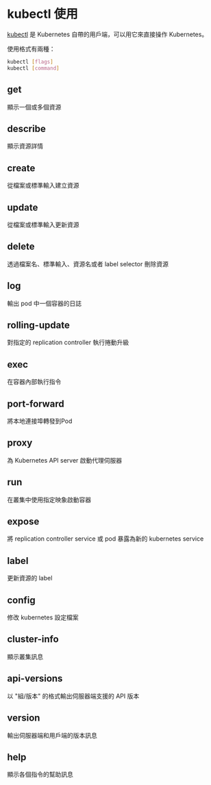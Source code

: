 # kubectl 使用

[kubectl](https://github.com/kubernetes/kubernetes) 是 Kubernetes 自帶的用戶端，可以用它來直接操作 Kubernetes。

使用格式有兩種：
```bash
kubectl [flags]
kubectl [command]
```

## get

顯示一個或多個資源

## describe

顯示資源詳情

## create

從檔案或標準輸入建立資源

## update

從檔案或標準輸入更新資源

## delete

透過檔案名、標準輸入、資源名或者 label selector 刪除資源

## log

輸出 pod 中一個容器的日誌

## rolling-update

對指定的 replication controller 執行捲動升級

## exec

在容器內部執行指令

## port-forward

將本地連接埠轉發到Pod

## proxy

為 Kubernetes API server 啟動代理伺服器

## run

在叢集中使用指定映象啟動容器

## expose

將 replication controller service 或 pod 暴露為新的 kubernetes service

## label

更新資源的 label

## config

修改 kubernetes 設定檔案

## cluster-info

顯示叢集訊息

## api-versions

以 "組/版本" 的格式輸出伺服器端支援的 API 版本

## version

輸出伺服器端和用戶端的版本訊息

## help

顯示各個指令的幫助訊息
